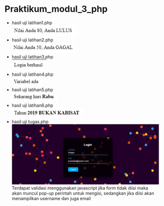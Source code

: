 # Praktikum_modul_3_php
* hasil uji latihan1.php <br>
![alt text](https://github.com/Pramuja/Praktikum_modul_3_php/blob/master/latihan1.JPG)
* hasil uji latihan2.php <br>
![alt text](https://github.com/Pramuja/Praktikum_modul_3_php/blob/master/latihan2.JPG)
* hasil uji latihan3.php <br>
![alt text](https://github.com/Pramuja/Praktikum_modul_3_php/blob/master/latihan3.JPG)
* hasil uji latihan4.php <br>
![alt text](https://github.com/Pramuja/Praktikum_modul_3_php/blob/master/latihan4.JPG)
* hasil uji latihan5.php <br>
![alt text](https://github.com/Pramuja/Praktikum_modul_3_php/blob/master/latihan5.JPG)
* hasil uji latihan6.php <br>
![alt text](https://github.com/Pramuja/Praktikum_modul_3_php/blob/master/latihan6.JPG)
* hasil uji tugas.php <br>
![alt text](https://github.com/Pramuja/Praktikum_modul_3_php/blob/master/tugas.JPG)<br>
Terdapat validasi menggunakan javascript jika form tidak diisi maka akan muncul pop-up perintah untuk mengisi, sedangkan jika diisi akan menampilkan username dan juga email
